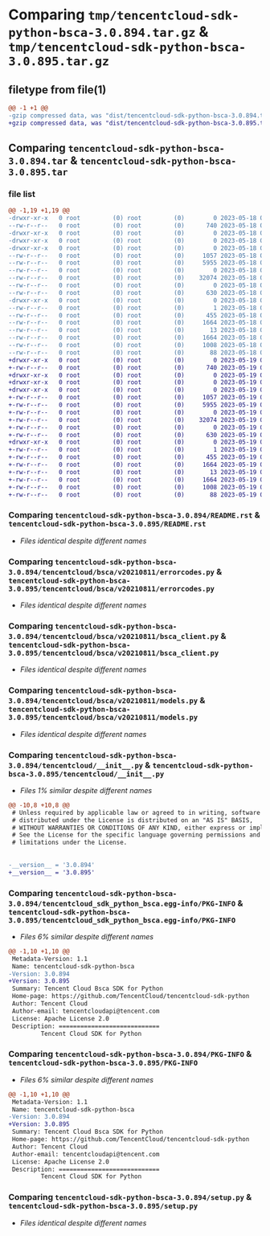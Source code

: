 # Comparing `tmp/tencentcloud-sdk-python-bsca-3.0.894.tar.gz` & `tmp/tencentcloud-sdk-python-bsca-3.0.895.tar.gz`

## filetype from file(1)

```diff
@@ -1 +1 @@
-gzip compressed data, was "dist/tencentcloud-sdk-python-bsca-3.0.894.tar", last modified: Thu May 18 00:18:02 2023, max compression
+gzip compressed data, was "dist/tencentcloud-sdk-python-bsca-3.0.895.tar", last modified: Fri May 19 02:43:55 2023, max compression
```

## Comparing `tencentcloud-sdk-python-bsca-3.0.894.tar` & `tencentcloud-sdk-python-bsca-3.0.895.tar`

### file list

```diff
@@ -1,19 +1,19 @@
-drwxr-xr-x   0 root         (0) root         (0)        0 2023-05-18 00:18:02.000000 tencentcloud-sdk-python-bsca-3.0.894/
--rw-r--r--   0 root         (0) root         (0)      740 2023-05-18 00:18:02.000000 tencentcloud-sdk-python-bsca-3.0.894/README.rst
-drwxr-xr-x   0 root         (0) root         (0)        0 2023-05-18 00:18:02.000000 tencentcloud-sdk-python-bsca-3.0.894/tencentcloud/
-drwxr-xr-x   0 root         (0) root         (0)        0 2023-05-18 00:18:02.000000 tencentcloud-sdk-python-bsca-3.0.894/tencentcloud/bsca/
-drwxr-xr-x   0 root         (0) root         (0)        0 2023-05-18 00:18:02.000000 tencentcloud-sdk-python-bsca-3.0.894/tencentcloud/bsca/v20210811/
--rw-r--r--   0 root         (0) root         (0)     1057 2023-05-18 00:18:02.000000 tencentcloud-sdk-python-bsca-3.0.894/tencentcloud/bsca/v20210811/errorcodes.py
--rw-r--r--   0 root         (0) root         (0)     5955 2023-05-18 00:18:02.000000 tencentcloud-sdk-python-bsca-3.0.894/tencentcloud/bsca/v20210811/bsca_client.py
--rw-r--r--   0 root         (0) root         (0)        0 2023-05-18 00:18:02.000000 tencentcloud-sdk-python-bsca-3.0.894/tencentcloud/bsca/v20210811/__init__.py
--rw-r--r--   0 root         (0) root         (0)    32074 2023-05-18 00:18:02.000000 tencentcloud-sdk-python-bsca-3.0.894/tencentcloud/bsca/v20210811/models.py
--rw-r--r--   0 root         (0) root         (0)        0 2023-05-18 00:18:02.000000 tencentcloud-sdk-python-bsca-3.0.894/tencentcloud/bsca/__init__.py
--rw-r--r--   0 root         (0) root         (0)      630 2023-05-18 00:18:02.000000 tencentcloud-sdk-python-bsca-3.0.894/tencentcloud/__init__.py
-drwxr-xr-x   0 root         (0) root         (0)        0 2023-05-18 00:18:02.000000 tencentcloud-sdk-python-bsca-3.0.894/tencentcloud_sdk_python_bsca.egg-info/
--rw-r--r--   0 root         (0) root         (0)        1 2023-05-18 00:18:02.000000 tencentcloud-sdk-python-bsca-3.0.894/tencentcloud_sdk_python_bsca.egg-info/dependency_links.txt
--rw-r--r--   0 root         (0) root         (0)      455 2023-05-18 00:18:02.000000 tencentcloud-sdk-python-bsca-3.0.894/tencentcloud_sdk_python_bsca.egg-info/SOURCES.txt
--rw-r--r--   0 root         (0) root         (0)     1664 2023-05-18 00:18:02.000000 tencentcloud-sdk-python-bsca-3.0.894/tencentcloud_sdk_python_bsca.egg-info/PKG-INFO
--rw-r--r--   0 root         (0) root         (0)       13 2023-05-18 00:18:02.000000 tencentcloud-sdk-python-bsca-3.0.894/tencentcloud_sdk_python_bsca.egg-info/top_level.txt
--rw-r--r--   0 root         (0) root         (0)     1664 2023-05-18 00:18:02.000000 tencentcloud-sdk-python-bsca-3.0.894/PKG-INFO
--rw-r--r--   0 root         (0) root         (0)     1008 2023-05-18 00:18:02.000000 tencentcloud-sdk-python-bsca-3.0.894/setup.py
--rw-r--r--   0 root         (0) root         (0)       88 2023-05-18 00:18:02.000000 tencentcloud-sdk-python-bsca-3.0.894/setup.cfg
+drwxr-xr-x   0 root         (0) root         (0)        0 2023-05-19 02:43:55.000000 tencentcloud-sdk-python-bsca-3.0.895/
+-rw-r--r--   0 root         (0) root         (0)      740 2023-05-19 02:43:55.000000 tencentcloud-sdk-python-bsca-3.0.895/README.rst
+drwxr-xr-x   0 root         (0) root         (0)        0 2023-05-19 02:43:55.000000 tencentcloud-sdk-python-bsca-3.0.895/tencentcloud/
+drwxr-xr-x   0 root         (0) root         (0)        0 2023-05-19 02:43:55.000000 tencentcloud-sdk-python-bsca-3.0.895/tencentcloud/bsca/
+drwxr-xr-x   0 root         (0) root         (0)        0 2023-05-19 02:43:55.000000 tencentcloud-sdk-python-bsca-3.0.895/tencentcloud/bsca/v20210811/
+-rw-r--r--   0 root         (0) root         (0)     1057 2023-05-19 02:43:55.000000 tencentcloud-sdk-python-bsca-3.0.895/tencentcloud/bsca/v20210811/errorcodes.py
+-rw-r--r--   0 root         (0) root         (0)     5955 2023-05-19 02:43:55.000000 tencentcloud-sdk-python-bsca-3.0.895/tencentcloud/bsca/v20210811/bsca_client.py
+-rw-r--r--   0 root         (0) root         (0)        0 2023-05-19 02:43:55.000000 tencentcloud-sdk-python-bsca-3.0.895/tencentcloud/bsca/v20210811/__init__.py
+-rw-r--r--   0 root         (0) root         (0)    32074 2023-05-19 02:43:55.000000 tencentcloud-sdk-python-bsca-3.0.895/tencentcloud/bsca/v20210811/models.py
+-rw-r--r--   0 root         (0) root         (0)        0 2023-05-19 02:43:55.000000 tencentcloud-sdk-python-bsca-3.0.895/tencentcloud/bsca/__init__.py
+-rw-r--r--   0 root         (0) root         (0)      630 2023-05-19 02:43:55.000000 tencentcloud-sdk-python-bsca-3.0.895/tencentcloud/__init__.py
+drwxr-xr-x   0 root         (0) root         (0)        0 2023-05-19 02:43:55.000000 tencentcloud-sdk-python-bsca-3.0.895/tencentcloud_sdk_python_bsca.egg-info/
+-rw-r--r--   0 root         (0) root         (0)        1 2023-05-19 02:43:55.000000 tencentcloud-sdk-python-bsca-3.0.895/tencentcloud_sdk_python_bsca.egg-info/dependency_links.txt
+-rw-r--r--   0 root         (0) root         (0)      455 2023-05-19 02:43:55.000000 tencentcloud-sdk-python-bsca-3.0.895/tencentcloud_sdk_python_bsca.egg-info/SOURCES.txt
+-rw-r--r--   0 root         (0) root         (0)     1664 2023-05-19 02:43:55.000000 tencentcloud-sdk-python-bsca-3.0.895/tencentcloud_sdk_python_bsca.egg-info/PKG-INFO
+-rw-r--r--   0 root         (0) root         (0)       13 2023-05-19 02:43:55.000000 tencentcloud-sdk-python-bsca-3.0.895/tencentcloud_sdk_python_bsca.egg-info/top_level.txt
+-rw-r--r--   0 root         (0) root         (0)     1664 2023-05-19 02:43:55.000000 tencentcloud-sdk-python-bsca-3.0.895/PKG-INFO
+-rw-r--r--   0 root         (0) root         (0)     1008 2023-05-19 02:43:55.000000 tencentcloud-sdk-python-bsca-3.0.895/setup.py
+-rw-r--r--   0 root         (0) root         (0)       88 2023-05-19 02:43:55.000000 tencentcloud-sdk-python-bsca-3.0.895/setup.cfg
```

### Comparing `tencentcloud-sdk-python-bsca-3.0.894/README.rst` & `tencentcloud-sdk-python-bsca-3.0.895/README.rst`

 * *Files identical despite different names*

### Comparing `tencentcloud-sdk-python-bsca-3.0.894/tencentcloud/bsca/v20210811/errorcodes.py` & `tencentcloud-sdk-python-bsca-3.0.895/tencentcloud/bsca/v20210811/errorcodes.py`

 * *Files identical despite different names*

### Comparing `tencentcloud-sdk-python-bsca-3.0.894/tencentcloud/bsca/v20210811/bsca_client.py` & `tencentcloud-sdk-python-bsca-3.0.895/tencentcloud/bsca/v20210811/bsca_client.py`

 * *Files identical despite different names*

### Comparing `tencentcloud-sdk-python-bsca-3.0.894/tencentcloud/bsca/v20210811/models.py` & `tencentcloud-sdk-python-bsca-3.0.895/tencentcloud/bsca/v20210811/models.py`

 * *Files identical despite different names*

### Comparing `tencentcloud-sdk-python-bsca-3.0.894/tencentcloud/__init__.py` & `tencentcloud-sdk-python-bsca-3.0.895/tencentcloud/__init__.py`

 * *Files 1% similar despite different names*

```diff
@@ -10,8 +10,8 @@
 # Unless required by applicable law or agreed to in writing, software
 # distributed under the License is distributed on an "AS IS" BASIS,
 # WITHOUT WARRANTIES OR CONDITIONS OF ANY KIND, either express or implied.
 # See the License for the specific language governing permissions and
 # limitations under the License.
 
 
-__version__ = '3.0.894'
+__version__ = '3.0.895'
```

### Comparing `tencentcloud-sdk-python-bsca-3.0.894/tencentcloud_sdk_python_bsca.egg-info/PKG-INFO` & `tencentcloud-sdk-python-bsca-3.0.895/tencentcloud_sdk_python_bsca.egg-info/PKG-INFO`

 * *Files 6% similar despite different names*

```diff
@@ -1,10 +1,10 @@
 Metadata-Version: 1.1
 Name: tencentcloud-sdk-python-bsca
-Version: 3.0.894
+Version: 3.0.895
 Summary: Tencent Cloud Bsca SDK for Python
 Home-page: https://github.com/TencentCloud/tencentcloud-sdk-python
 Author: Tencent Cloud
 Author-email: tencentcloudapi@tencent.com
 License: Apache License 2.0
 Description: ============================
         Tencent Cloud SDK for Python
```

### Comparing `tencentcloud-sdk-python-bsca-3.0.894/PKG-INFO` & `tencentcloud-sdk-python-bsca-3.0.895/PKG-INFO`

 * *Files 6% similar despite different names*

```diff
@@ -1,10 +1,10 @@
 Metadata-Version: 1.1
 Name: tencentcloud-sdk-python-bsca
-Version: 3.0.894
+Version: 3.0.895
 Summary: Tencent Cloud Bsca SDK for Python
 Home-page: https://github.com/TencentCloud/tencentcloud-sdk-python
 Author: Tencent Cloud
 Author-email: tencentcloudapi@tencent.com
 License: Apache License 2.0
 Description: ============================
         Tencent Cloud SDK for Python
```

### Comparing `tencentcloud-sdk-python-bsca-3.0.894/setup.py` & `tencentcloud-sdk-python-bsca-3.0.895/setup.py`

 * *Files identical despite different names*

